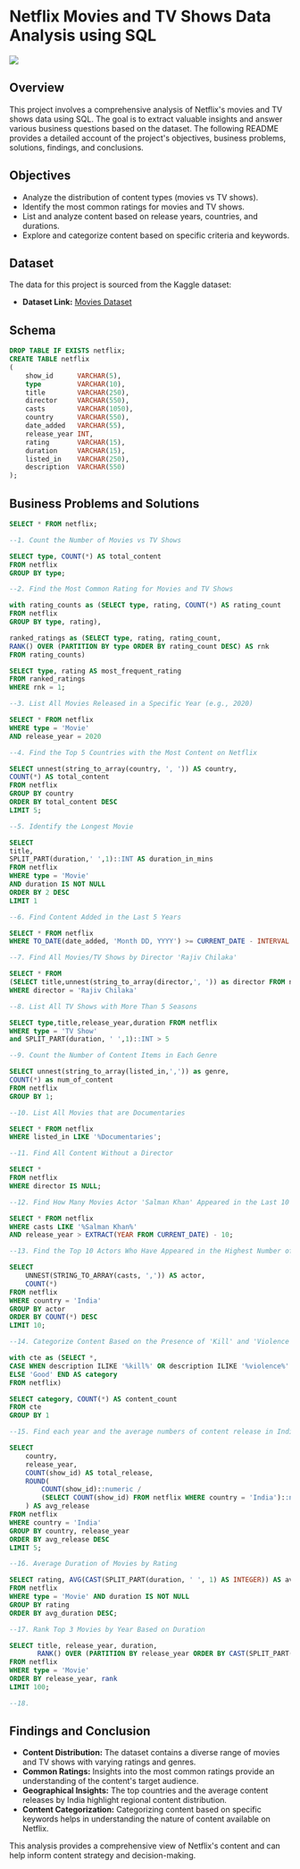 # Netflix Movies and TV Shows Data Analysis using SQL

![](https://github.com/najirh/netflix_sql_project/blob/main/logo.png)

## Overview
This project involves a comprehensive analysis of Netflix's movies and TV shows data using SQL. The goal is to extract valuable insights and answer various business questions based on the dataset. The following README provides a detailed account of the project's objectives, business problems, solutions, findings, and conclusions.

## Objectives

- Analyze the distribution of content types (movies vs TV shows).
- Identify the most common ratings for movies and TV shows.
- List and analyze content based on release years, countries, and durations.
- Explore and categorize content based on specific criteria and keywords.

## Dataset

The data for this project is sourced from the Kaggle dataset:

- **Dataset Link:** [Movies Dataset](https://www.kaggle.com/datasets/shivamb/netflix-shows?resource=download)

## Schema

```sql
DROP TABLE IF EXISTS netflix;
CREATE TABLE netflix
(
    show_id      VARCHAR(5),
    type         VARCHAR(10),
    title        VARCHAR(250),
    director     VARCHAR(550),
    casts        VARCHAR(1050),
    country      VARCHAR(550),
    date_added   VARCHAR(55),
    release_year INT,
    rating       VARCHAR(15),
    duration     VARCHAR(15),
    listed_in    VARCHAR(250),
    description  VARCHAR(550)
);
```

## Business Problems and Solutions

```sql
SELECT * FROM netflix;

--1. Count the Number of Movies vs TV Shows

SELECT type, COUNT(*) AS total_content
FROM netflix
GROUP BY type;

--2. Find the Most Common Rating for Movies and TV Shows

with rating_counts as (SELECT type, rating, COUNT(*) AS rating_count
FROM netflix
GROUP BY type, rating),

ranked_ratings as (SELECT type, rating, rating_count,
RANK() OVER (PARTITION BY type ORDER BY rating_count DESC) AS rnk
FROM rating_counts)

SELECT type, rating AS most_frequent_rating
FROM ranked_ratings
WHERE rnk = 1;

--3. List All Movies Released in a Specific Year (e.g., 2020)

SELECT * FROM netflix
WHERE type = 'Movie'
AND release_year = 2020

--4. Find the Top 5 Countries with the Most Content on Netflix

SELECT unnest(string_to_array(country, ', ')) AS country,
COUNT(*) AS total_content
FROM netflix
GROUP BY country
ORDER BY total_content DESC
LIMIT 5;

--5. Identify the Longest Movie

SELECT 
title,
SPLIT_PART(duration,' ',1)::INT AS duration_in_mins
FROM netflix
WHERE type = 'Movie'
AND duration IS NOT NULL
ORDER BY 2 DESC
LIMIT 1

--6. Find Content Added in the Last 5 Years

SELECT * FROM netflix
WHERE TO_DATE(date_added, 'Month DD, YYYY') >= CURRENT_DATE - INTERVAL '5 years'

--7. Find All Movies/TV Shows by Director 'Rajiv Chilaka'

SELECT * FROM 
(SELECT title,unnest(string_to_array(director,', ')) as director FROM netflix) temp
WHERE director = 'Rajiv Chilaka'

--8. List All TV Shows with More Than 5 Seasons

SELECT type,title,release_year,duration FROM netflix
WHERE type = 'TV Show'
and SPLIT_PART(duration, ' ',1)::INT > 5

--9. Count the Number of Content Items in Each Genre

SELECT unnest(string_to_array(listed_in,',')) as genre,
COUNT(*) as num_of_content 
FROM netflix
GROUP BY 1;

--10. List All Movies that are Documentaries

SELECT * FROM netflix
WHERE listed_in LIKE '%Documentaries';

--11. Find All Content Without a Director

SELECT * 
FROM netflix
WHERE director IS NULL;

--12. Find How Many Movies Actor 'Salman Khan' Appeared in the Last 10 Years

SELECT * FROM netflix
WHERE casts LIKE '%Salman Khan%'
AND release_year > EXTRACT(YEAR FROM CURRENT_DATE) - 10;

--13. Find the Top 10 Actors Who Have Appeared in the Highest Number of Movies Produced in India

SELECT 
    UNNEST(STRING_TO_ARRAY(casts, ',')) AS actor,
    COUNT(*)
FROM netflix
WHERE country = 'India'
GROUP BY actor
ORDER BY COUNT(*) DESC
LIMIT 10;

--14. Categorize Content Based on the Presence of 'Kill' and 'Violence' Keywords

with cte as (SELECT *,
CASE WHEN description ILIKE '%kill%' OR description ILIKE '%violence%' THEN 'Bad'
ELSE 'Good' END AS category
FROM netflix)

SELECT category, COUNT(*) AS content_count
FROM cte
GROUP BY 1

--15. Find each year and the average numbers of content release in India on netflix.

SELECT 
    country,
    release_year,
    COUNT(show_id) AS total_release,
    ROUND(
        COUNT(show_id)::numeric /
        (SELECT COUNT(show_id) FROM netflix WHERE country = 'India')::numeric * 100, 2
    ) AS avg_release
FROM netflix
WHERE country = 'India'
GROUP BY country, release_year
ORDER BY avg_release DESC
LIMIT 5;

--16. Average Duration of Movies by Rating

SELECT rating, AVG(CAST(SPLIT_PART(duration, ' ', 1) AS INTEGER)) AS avg_duration
FROM netflix
WHERE type = 'Movie' AND duration IS NOT NULL
GROUP BY rating
ORDER BY avg_duration DESC;

--17. Rank Top 3 Movies by Year Based on Duration

SELECT title, release_year, duration,
       RANK() OVER (PARTITION BY release_year ORDER BY CAST(SPLIT_PART(duration, ' ', 1) AS INTEGER) DESC) AS rank
FROM netflix
WHERE type = 'Movie'
ORDER BY release_year, rank
LIMIT 100;

--18.

```

## Findings and Conclusion

- **Content Distribution:** The dataset contains a diverse range of movies and TV shows with varying ratings and genres.
- **Common Ratings:** Insights into the most common ratings provide an understanding of the content's target audience.
- **Geographical Insights:** The top countries and the average content releases by India highlight regional content distribution.
- **Content Categorization:** Categorizing content based on specific keywords helps in understanding the nature of content available on Netflix.

This analysis provides a comprehensive view of Netflix's content and can help inform content strategy and decision-making.
